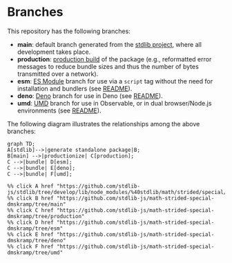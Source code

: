 <!--

@license Apache-2.0

Copyright (c) 2022 The Stdlib Authors.

Licensed under the Apache License, Version 2.0 (the "License");
you may not use this file except in compliance with the License.
You may obtain a copy of the License at

    http://www.apache.org/licenses/LICENSE-2.0

Unless required by applicable law or agreed to in writing, software
distributed under the License is distributed on an "AS IS" BASIS,
WITHOUT WARRANTIES OR CONDITIONS OF ANY KIND, either express or implied.
See the License for the specific language governing permissions and
limitations under the License.

-->

# Branches

This repository has the following branches:

-   **main**: default branch generated from the [stdlib project][stdlib-url], where all development takes place.
-   **production**: [production build][production-url] of the package (e.g., reformatted error messages to reduce bundle sizes and thus the number of bytes transmitted over a network).
-   **esm**: [ES Module][esm-url] branch for use via a `script` tag without the need for installation and bundlers (see [README][esm-readme]).
-   **deno**: [Deno][deno-url] branch for use in Deno (see [README][deno-readme]).
-   **umd**: [UMD][umd-url] branch for use in Observable, or in dual browser/Node.js environments (see [README][umd-readme]).

The following diagram illustrates the relationships among the above branches:

```mermaid
graph TD;
A[stdlib]-->|generate standalone package|B;
B[main] -->|productionize| C[production];
C -->|bundle| D[esm];
C -->|bundle| E[deno];
C -->|bundle| F[umd];

%% click A href "https://github.com/stdlib-js/stdlib/tree/develop/lib/node_modules/%40stdlib/math/strided/special/dmskramp"
%% click B href "https://github.com/stdlib-js/math-strided-special-dmskramp/tree/main"
%% click C href "https://github.com/stdlib-js/math-strided-special-dmskramp/tree/production"
%% click D href "https://github.com/stdlib-js/math-strided-special-dmskramp/tree/esm"
%% click E href "https://github.com/stdlib-js/math-strided-special-dmskramp/tree/deno"
%% click F href "https://github.com/stdlib-js/math-strided-special-dmskramp/tree/umd"
```

[stdlib-url]: https://github.com/stdlib-js/stdlib/tree/develop/lib/node_modules/%40stdlib/math/strided/special/dmskramp
[production-url]: https://github.com/stdlib-js/math-strided-special-dmskramp/tree/production
[deno-url]: https://github.com/stdlib-js/math-strided-special-dmskramp/tree/deno
[deno-readme]: https://github.com/stdlib-js/math-strided-special-dmskramp/blob/deno/README.md
[umd-url]: https://github.com/stdlib-js/math-strided-special-dmskramp/tree/umd
[umd-readme]: https://github.com/stdlib-js/math-strided-special-dmskramp/blob/umd/README.md
[esm-url]: https://github.com/stdlib-js/math-strided-special-dmskramp/tree/esm
[esm-readme]: https://github.com/stdlib-js/math-strided-special-dmskramp/blob/esm/README.md